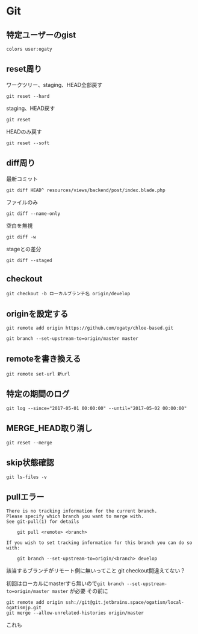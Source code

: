 # Git

## 特定ユーザーのgist
```
colors user:ogaty
```

## reset周り
ワークツリー、staging、HEAD全部戻す
```
git reset --hard 
```

staging、HEAD戻す
```
git reset 
```

HEADのみ戻す
```
git reset --soft 
```

## diff周り
最新コミット
```
git diff HEAD^ resources/views/backend/post/index.blade.php 
```

ファイルのみ
```
git diff --name-only 
```

空白を無視
```
git diff -w 
```
stageとの差分
```
git diff --staged 
```

## checkout
```
git checkout -b ローカルブランチ名 origin/develop
```

## originを設定する
```
git remote add origin https://github.com/ogaty/chloe-based.git
```

```
git branch --set-upstream-to=origin/master master
```

## remoteを書き換える
```
git remote set-url 新url
```

## 特定の期間のログ
```
git log --since="2017-05-01 00:00:00" --until="2017-05-02 00:00:00"
```

## MERGE_HEAD取り消し
```
git reset --merge
```

## skip状態確認
```
git ls-files -v
```

## pullエラー
```
There is no tracking information for the current branch.
Please specify which branch you want to merge with.
See git-pull(1) for details

    git pull <remote> <branch>

If you wish to set tracking information for this branch you can do so with:

    git branch --set-upstream-to=origin/<branch> develop
```
該当するブランチがリモート側に無いってこと git checkout間違えてない？

初回はローカルにmasterすら無いので`git branch --set-upstream-to=origin/master master` が必要 その前に

```
git remote add origin ssh://git@git.jetbrains.space/ogatism/local-ogatismjp.git
git merge --allow-unrelated-histories origin/master
```
これも

